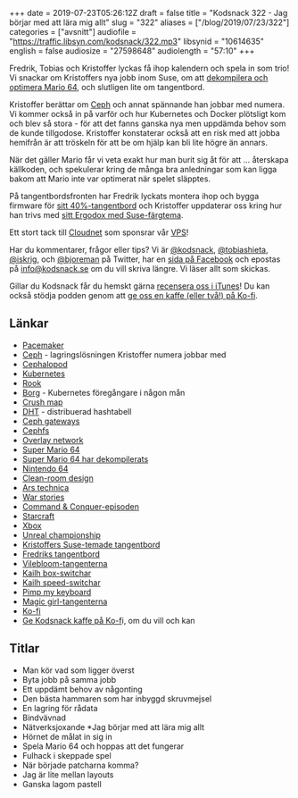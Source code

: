 +++
date = 2019-07-23T05:26:12Z
draft = false
title = "Kodsnack 322 - Jag börjar med att lära mig allt"
slug = "322"
aliases = ["/blog/2019/07/23/322"]
categories = ["avsnitt"]
audiofile = "https://traffic.libsyn.com/kodsnack/322.mp3"
libsynid = "10614635"
english = false
audiosize = "27598648"
audiolength = "57:10"
+++

Fredrik, Tobias och Kristoffer lyckas få ihop kalendern och spela in som trio! Vi snackar om Kristoffers nya jobb inom Suse, om att [dekompilera och optimera Mario 64](https://gbatemp.net/threads/super-mario-64-has-been-decompiled.542918/), och slutligen lite om tangentbord.

Kristoffer berättar om [Ceph](https://ceph.com/ceph-storage/) och annat spännande han jobbar med numera. Vi kommer också in på varför och hur Kubernetes och Docker plötsligt kom och blev så stora - för att det fanns ganska nya men uppdämda behov som de kunde tillgodose. Kristoffer konstaterar också att en risk med att jobba hemifrån är att tröskeln för att be om hjälp kan bli lite högre än annars.

När det gäller Mario får vi veta exakt hur man burit sig åt för att … återskapa källkoden, och spekulerar kring de många bra anledningar som kan ligga bakom att Mario inte var optimerat när spelet släpptes.

På tangentbordsfronten har Fredrik  lyckats montera ihop och bygga firmware för [sitt 40%-tangentbord](https://www.bjoreman.com/images/fredrikboard.jpg) och Kristoffer uppdaterar oss kring hur han trivs med [sitt Ergodox med Suse-färgtema](https://www.bjoreman.com/images/suseboard.jpg).

Ett stort tack till [Cloudnet](http://www.cloudnet.se) som sponsrar vår [VPS](http://en.wikipedia.org/wiki/Virtual_private_server)!

Har du kommentarer, frågor eller tips? Vi är [@kodsnack](https://www.twitter.com/kodsnack), [@tobiashieta](https://www.twitter.com/tobiashieta), [@iskrig](https://www.twitter.com/iskrig), och [@bjoreman](https://www.twitter.com/bjoreman) på Twitter, har en [sida på Facebook](https://www.facebook.com/kodsnack) och epostas på [info@kodsnack.se](mailto:info@kodsnack.se) om du vill skriva längre. Vi läser allt som skickas.

Gillar du Kodsnack får du hemskt gärna [recensera oss i iTunes](http://itunes.apple.com/se/podcast/kodsnack/id561631498?l=en)! Du kan också stödja podden genom att <a href="https://ko-fi.com/kodsnack" rel="payment">ge oss en kaffe (eller två!) på Ko-fi</a>.

## Länkar ##
* [Pacemaker](https://software.opensuse.org/package/pacemaker)
* [Ceph](https://ceph.com/ceph-storage/) - lagringslösningen Kristoffer numera jobbar med
* [Cephalopod](https://en.wikipedia.org/wiki/Cephalopod)
* [Kubernetes](https://en.wikipedia.org/wiki/Kubernetes)
* [Rook](https://rook.io/)
* [Borg](https://ai.google/research/pubs/pub43438) - Kubernetes föregångare i någon mån
* [Crush map](http://docs.ceph.com/docs/jewel/rados/operations/crush-map/)
* [DHT](https://en.wikipedia.org/wiki/Distributed_hash_table) - distribuerad hashtabell
* [Ceph gateways](http://docs.ceph.com/docs/master/radosgw/)
* [Cephfs](http://docs.ceph.com/docs/master/cephfs/)
* [Overlay network](https://kubernetes.io/docs/concepts/cluster-administration/networking/)
* [Super Mario 64](https://en.wikipedia.org/wiki/Super_Mario_64)
* [Super Mario 64 har dekompilerats](https://gbatemp.net/threads/super-mario-64-has-been-decompiled.542918/)
* [Nintendo 64](https://en.wikipedia.org/wiki/Nintendo_64)
* [Clean-room design](https://en.wikipedia.org/wiki/Chinese_wall#Reverse_engineering)
* [Ars technica](https://en.wikipedia.org/wiki/Ars_Technica)
* [War stories](https://video.arstechnica.com/series/war-stories)
* [Command & Conquer-episoden](https://video.arstechnica.com/watch/war-stories-c-and-c-tiberian-sun?c=series)
* [Starcraft](https://en.wikipedia.org/wiki/StarCraft_%28video_game%29)
* [Xbox](https://en.wikipedia.org/wiki/Xbox_%28console%29)
* [Unreal championship](https://en.wikipedia.org/wiki/Unreal_Championship)
* [Kristoffers Suse-temade tangentbord](https://www.bjoreman.com/images/suseboard.jpg)
* [Fredriks tangentbord](https://www.bjoreman.com/images/fredrikboard.jpg)
* [Vilebloom-tangenterna](http://www.mechsupply.co.uk/product/sa-vilebloom)
* [Kailh box-switchar](https://novelkeys.xyz/products/kailh-box-switches?variant=3747940204584)
* [Kailh speed-switchar](https://novelkeys.xyz/products/kailh-speed-switches?variant=3747974971432)
* [Pimp my keyboard](https://pimpmykeyboard.com/)   
* [Magic girl-tangenterna](https://thekey.company/products/dsa-magic-girl)
* [Ko-fi](https://ko-fi.com/)
* [Ge Kodsnack kaffe på Ko-f](https://ko-fi.com/kodsnack)i, om du vill och kan

## Titlar ##
* Man kör vad som ligger överst
* Byta jobb på samma jobb
* Ett uppdämt behov av någonting
* Den bästa hammaren som har inbyggd skruvmejsel
* En lagring för rådata
* Bindvävnad
* Nätverksjoxande
*Jag börjar med att lära mig allt
* Hörnet de målat in sig in
* Spela Mario 64 och hoppas att det fungerar
* Fulhack i skeppade spel
* När började patcharna komma?
* Jag är lite mellan layouts
* Ganska lagom pastell